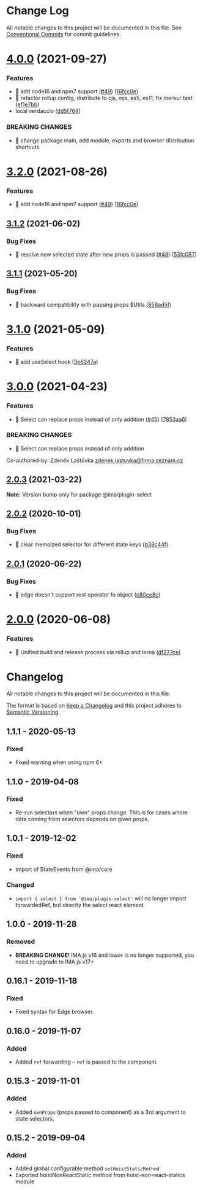 # Change Log

All notable changes to this project will be documented in this file.
See [Conventional Commits](https://conventionalcommits.org) for commit guidelines.

# [4.0.0](https://github.com/seznam/IMA.js-plugins/compare/@ima/plugin-select@3.1.2...@ima/plugin-select@4.0.0) (2021-09-27)


### Features

* 🎸 add node16 and npm7 support ([#49](https://github.com/seznam/IMA.js-plugins/issues/49)) ([16fcc0e](https://github.com/seznam/IMA.js-plugins/commit/16fcc0eab73da5651171d110100e5a5ec9cbdcf1))
* 🎸 refactor rollup config, distribute to cjs, mjs, es5, es11, fix merkur test ([ef1e7bb](https://github.com/seznam/IMA.js-plugins/commit/ef1e7bbbf62e6e24b980b185788fd9c2122331f0))
* local verdaccio ([dd5f764](https://github.com/seznam/IMA.js-plugins/commit/dd5f764e53f24def2073762d54883b10af6f6d12))


### BREAKING CHANGES

* 🧨 change package main, add module, exports and browser distribution shortcuts





# [3.2.0](https://github.com/seznam/IMA.js-plugins/compare/@ima/plugin-select@3.1.2...@ima/plugin-select@3.2.0) (2021-08-26)


### Features

* 🎸 add node16 and npm7 support ([#49](https://github.com/seznam/IMA.js-plugins/issues/49)) ([16fcc0e](https://github.com/seznam/IMA.js-plugins/commit/16fcc0eab73da5651171d110100e5a5ec9cbdcf1))





## [3.1.2](https://github.com/seznam/IMA.js-plugins/compare/@ima/plugin-select@3.1.1...@ima/plugin-select@3.1.2) (2021-06-02)


### Bug Fixes

* 🐛 resolve new selected state after new props is passed ([#48](https://github.com/seznam/IMA.js-plugins/issues/48)) ([53fc087](https://github.com/seznam/IMA.js-plugins/commit/53fc087e64aba904d28add03a5851e9ab31ba79b))





## [3.1.1](https://github.com/seznam/IMA.js-plugins/compare/@ima/plugin-select@3.1.0...@ima/plugin-select@3.1.1) (2021-05-20)


### Bug Fixes

* 🐛 backward compatibility with passing props $Utils ([858ad5f](https://github.com/seznam/IMA.js-plugins/commit/858ad5f37c5f89d82d41cacffddc7c96ec14efbb))





# [3.1.0](https://github.com/seznam/IMA.js-plugins/compare/@ima/plugin-select@3.0.0...@ima/plugin-select@3.1.0) (2021-05-09)


### Features

* 🎸 add useSelect hook ([3e6247a](https://github.com/seznam/IMA.js-plugins/commit/3e6247a0a57f0481a76f0bdc3497f9f40385d79b))





# [3.0.0](https://github.com/seznam/IMA.js-plugins/compare/@ima/plugin-select@2.0.3...@ima/plugin-select@3.0.0) (2021-04-23)


### Features

* 🎸 Select can replace props instead of only addition ([#45](https://github.com/seznam/IMA.js-plugins/issues/45)) ([7853aa6](https://github.com/seznam/IMA.js-plugins/commit/7853aa6f247ca3bca0858317ac9fc0ea505fed41))


### BREAKING CHANGES

* 🧨 Select can replace props instead of only addition

Co-authored-by: Zdeněk Laštůvka <zdenek.lastuvka@firma.seznam.cz>





## [2.0.3](https://github.com/seznam/IMA.js-plugins/compare/@ima/plugin-select@2.0.2...@ima/plugin-select@2.0.3) (2021-03-22)

**Note:** Version bump only for package @ima/plugin-select





## [2.0.2](https://github.com/seznam/IMA.js-plugins/compare/@ima/plugin-select@2.0.1...@ima/plugin-select@2.0.2) (2020-10-01)


### Bug Fixes

* 🐛 clear memoized selector for different state keys ([b38c44f](https://github.com/seznam/IMA.js-plugins/commit/b38c44f116704a15ddc391aab06403da79c77fa9))





## [2.0.1](https://github.com/seznam/IMA.js-plugins/compare/@ima/plugin-select@2.0.0...@ima/plugin-select@2.0.1) (2020-06-22)


### Bug Fixes

* 🐛 edge doesn't support rest operator fo object ([c80ce8c](https://github.com/seznam/IMA.js-plugins/commit/c80ce8cf78e3cc4984b6f178c14b3718e4a0591e))





# [2.0.0](https://github.com/seznam/IMA.js-plugins/compare/@ima/plugin-select@1.1.1...@ima/plugin-select@2.0.0) (2020-06-08)


### Features

* 🎸  Unified build and release process via rollup and lerna ([df277ce](https://github.com/seznam/IMA.js-plugins/commit/df277ce5bae0cacc9c5b4d6957bdc786ac9cf571))





# Changelog

All notable changes to this project will be documented in this file.

The format is based on [Keep a Changelog](http://keepachangelog.com/en/1.0.0/)
and this project adheres to [Semantic Versioning](http://semver.org/spec/v2.0.0.html).

## 1.1.1 - 2020-05-13
### Fixed
- Fixed warning when using npm 6+

## 1.1.0 - 2019-04-08
### Fixed
- Re-run selectors when "own" props change. This is for cases where data coming from selectors depends on given props.

## 1.0.1 - 2019-12-02
### Fixed
- Import of StateEvents from @ima/core

### Changed
- `import { select } from '@ima/plugin-select'` will no longer import forwardedRef, but directly the select react element

## 1.0.0 - 2019-11-28
### Removed
- **BREAKING CHANGE!** IMA.js v16 and lower is no longer supported, you need to upgrade to IMA.js v17+

## 0.16.1 - 2019-11-18
### Fixed
- Fixed syntax for Edge browser.

## 0.16.0 - 2019-11-07
### Added
- Added `ref` forwarding – `ref` is passed to the component.

## 0.15.3 - 2019-11-01
### Added
- Added `ownProps` (props passed to component) as a 3rd argument to state selectors.

## 0.15.2 - 2019-09-04
### Added
- Added global configurable method `setHoistStaticMethod`
- Exported hoistNonReactStatic method from hoist-non-react-statics module
